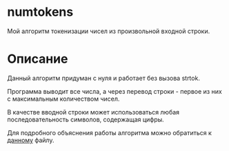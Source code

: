 # numtokens
Мой алгоритм токенизации чисел из произвольной входной строки.

# Описание
Данный алгоритм придуман с нуля и работает без вызова strtok.

Программа выводит все числа, а через перевод строки - первое из них с максимальным количеством чисел.

В качестве вводной строки может использоваться любая последовательность символов, содержащая цифры.

Для подробного объяснения работы алгоритма можно обратиться к [данному](https://github.com/maxt86/numtokens/blob/main/explanation.txt) файлу.

